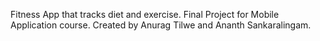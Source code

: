 Fitness App that tracks diet and exercise.
Final Project for Mobile Application course. Created by Anurag Tilwe and Ananth Sankaralingam.